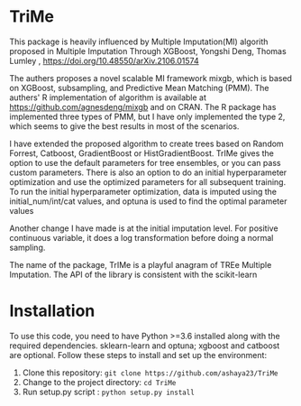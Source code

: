 # TriMe

 This package is heavily influenced by Multiple Imputation(MI)  algorith proposed in
 Multiple Imputation Through XGBoost, Yongshi Deng, Thomas Lumley , https://doi.org/10.48550/arXiv.2106.01574

 The authers proposes a novel scalable MI framework mixgb, which is based on XGBoost, subsampling, and
 Predictive Mean Matching (PMM). The authers' R implementation of algorithm is available at https://github.com/agnesdeng/mixgb
 and on CRAN. The R package has implemented three types of PMM, but I have only implemented
 the type 2, which seems to give the best results in most of the scenarios.

 I have extended the proposed algorithm to create trees based on Random Forrest, Catboost, GradientBoost
 or HistGradientBoost. TrIMe gives the option to use the default parameters for tree ensembles, or you
 can pass custom parameters. There is also an option to do an initial hyperparameter optimization and
 use the optimized parameters for all subsequent training. To run the initial hyperparameter optimization,
 data is imputed using the initial_num/int/cat values, and optuna is used to find the optimal parameter values


 Another change I have made is at the initial imputation level. For positive continuous variable, it does a
 log transformation before doing a normal sampling.

 The name of the package, TrIMe is a playful anagram of TREe Multiple Imputation.
 The API of the library is consistent with the scikit-learn


# Installation
To use this code, you need to have Python >=3.6 installed along with the required dependencies. sklearn-learn and optuna; xgboost and catboost are optional. Follow these steps to install and set up the environment:

1. Clone this repository: `git clone https://github.com/ashaya23/TriMe`
2. Change to the project directory: `cd TriMe`
3. Run setup.py script : `python setup.py install`
